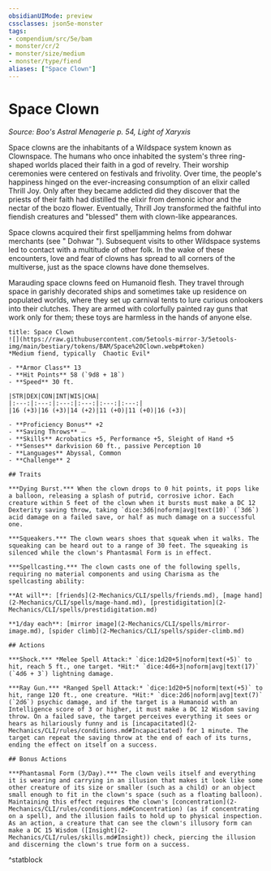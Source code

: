 ```yaml
---
obsidianUIMode: preview
cssclasses: json5e-monster
tags:
- compendium/src/5e/bam
- monster/cr/2
- monster/size/medium
- monster/type/fiend
aliases: ["Space Clown"]
---
```

# Space Clown
*Source: Boo's Astral Menagerie p. 54, Light of Xaryxis*  

Space clowns are the inhabitants of a Wildspace system known as Clownspace. The humans who once inhabited the system's three ring-shaped worlds placed their faith in a god of revelry. Their worship ceremonies were centered on festivals and frivolity. Over time, the people's happiness hinged on the ever-increasing consumption of an elixir called Thrill Joy. Only after they became addicted did they discover that the priests of their faith had distilled the elixir from demonic ichor and the nectar of the bozo flower. Eventually, Thrill Joy transformed the faithful into fiendish creatures and "blessed" them with clown-like appearances.

Space clowns acquired their first spelljamming helms from dohwar merchants (see " Dohwar "). Subsequent visits to other Wildspace systems led to contact with a multitude of other folk. In the wake of these encounters, love and fear of clowns has spread to all corners of the multiverse, just as the space clowns have done themselves.

Marauding space clowns feed on Humanoid flesh. They travel through space in garishly decorated ships and sometimes take up residence on populated worlds, where they set up carnival tents to lure curious onlookers into their clutches. They are armed with colorfully painted ray guns that work only for them; these toys are harmless in the hands of anyone else.

```ad-statblock
title: Space Clown
![](https://raw.githubusercontent.com/5etools-mirror-3/5etools-img/main/bestiary/tokens/BAM/Space%20Clown.webp#token)
*Medium fiend, typically  Chaotic Evil*

- **Armor Class** 13
- **Hit Points** 58 (`9d8 + 18`)
- **Speed** 30 ft.

|STR|DEX|CON|INT|WIS|CHA|
|:---:|:---:|:---:|:---:|:---:|:---:|
|16 (+3)|16 (+3)|14 (+2)|11 (+0)|11 (+0)|16 (+3)|

- **Proficiency Bonus** +2
- **Saving Throws** ⏤
- **Skills** Acrobatics +5, Performance +5, Sleight of Hand +5
- **Senses** darkvision 60 ft., passive Perception 10
- **Languages** Abyssal, Common
- **Challenge** 2

## Traits

***Dying Burst.*** When the clown drops to 0 hit points, it pops like a balloon, releasing a splash of putrid, corrosive ichor. Each creature within 5 feet of the clown when it bursts must make a DC 12 Dexterity saving throw, taking `dice:3d6|noform|avg|text(10)` (`3d6`) acid damage on a failed save, or half as much damage on a successful one.

***Squeakers.*** The clown wears shoes that squeak when it walks. The squeaking can be heard out to a range of 30 feet. The squeaking is silenced while the clown's Phantasmal Form is in effect.

***Spellcasting.*** The clown casts one of the following spells, requiring no material components and using Charisma as the spellcasting ability:

**At will**: [friends](2-Mechanics/CLI/spells/friends.md), [mage hand](2-Mechanics/CLI/spells/mage-hand.md), [prestidigitation](2-Mechanics/CLI/spells/prestidigitation.md)

**1/day each**: [mirror image](2-Mechanics/CLI/spells/mirror-image.md), [spider climb](2-Mechanics/CLI/spells/spider-climb.md)

## Actions

***Shock.*** *Melee Spell Attack:* `dice:1d20+5|noform|text(+5)` to hit, reach 5 ft., one target. *Hit:* `dice:4d6+3|noform|avg|text(17)` (`4d6 + 3`) lightning damage.

***Ray Gun.*** *Ranged Spell Attack:* `dice:1d20+5|noform|text(+5)` to hit, range 120 ft., one creature. *Hit:* `dice:2d6|noform|avg|text(7)` (`2d6`) psychic damage, and if the target is a Humanoid with an Intelligence score of 3 or higher, it must make a DC 12 Wisdom saving throw. On a failed save, the target perceives everything it sees or hears as hilariously funny and is [incapacitated](2-Mechanics/CLI/rules/conditions.md#Incapacitated) for 1 minute. The target can repeat the saving throw at the end of each of its turns, ending the effect on itself on a success.

## Bonus Actions

***Phantasmal Form (3/Day).*** The clown veils itself and everything it is wearing and carrying in an illusion that makes it look like some other creature of its size or smaller (such as a child) or an object small enough to fit in the clown's space (such as a floating balloon). Maintaining this effect requires the clown's [concentration](2-Mechanics/CLI/rules/conditions.md#Concentration) (as if concentrating on a spell), and the illusion fails to hold up to physical inspection. As an action, a creature that can see the clown's illusory form can make a DC 15 Wisdom ([Insight](2-Mechanics/CLI/rules/skills.md#Insight)) check, piercing the illusion and discerning the clown's true form on a success.
```
^statblock